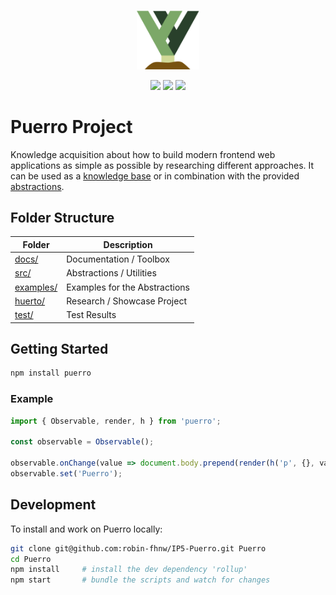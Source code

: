 <p align='center'>
  <img src='assets/img/puerro.png' width='100'>
</p>
<p align='center'>
  <img src='https://img.shields.io/badge/License-MIT-blue.svg'>
  <img src='https://david-dm.org/robin-fhnw/IP5-Puerro.svg'>
  <img src='https://travis-ci.org/robin-fhnw/IP5-Puerro.svg?branch=master'>
</p>

# Puerro Project

Knowledge acquisition about how to build modern frontend web applications as simple as possible by researching different approaches.
It can be used as a [knowledge base](docs) or in combination with the provided [abstractions](src).

## Folder Structure

| Folder                 | Description                   |
| ---------------------- | ----------------------------- |
| [docs/](docs/)         | Documentation / Toolbox       |
| [src/](src/)           | Abstractions / Utilities      |
| [examples/](examples/) | Examples for the Abstractions |
| [huerto/](huerto/)     | Research / Showcase Project   |
| [test/](test/)         | Test Results                  |


## Getting Started

```bash
npm install puerro
```

### Example

```js
import { Observable, render, h } from 'puerro';

const observable = Observable();

observable.onChange(value => document.body.prepend(render(h('p', {}, value))));
observable.set('Puerro');
```

## Development

To install and work on Puerro locally:

```bash
git clone git@github.com:robin-fhnw/IP5-Puerro.git Puerro
cd Puerro
npm install     # install the dev dependency 'rollup'
npm start       # bundle the scripts and watch for changes
```
